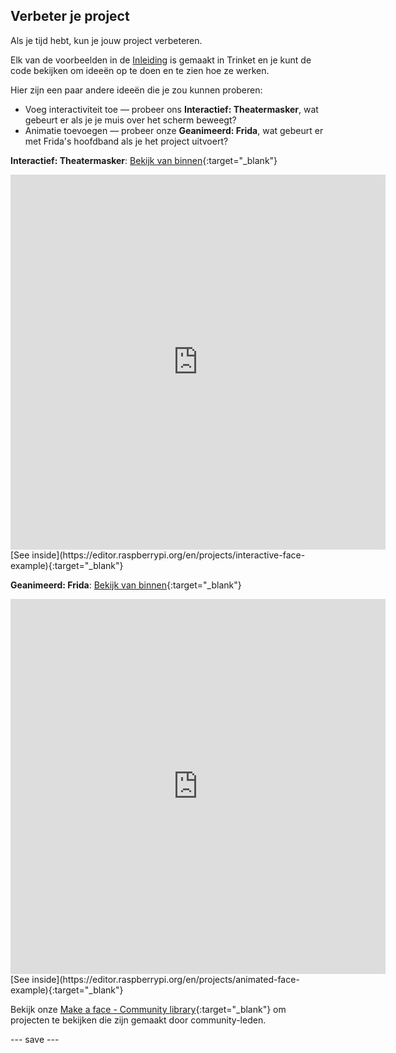 ## Verbeter je project

Als je tijd hebt, kun je jouw project verbeteren.

Elk van de voorbeelden in de [Inleiding](.) is gemaakt in Trinket en je kunt de code bekijken om ideeën op te doen en te zien hoe ze werken.

Hier zijn een paar andere ideeën die je zou kunnen proberen:
- Voeg interactiviteit toe — probeer ons **Interactief: Theatermasker**, wat gebeurt er als je je muis over het scherm beweegt?
- Animatie toevoegen — probeer onze **Geanimeerd: Frida**, wat gebeurt er met Frida's hoofdband als je het project uitvoert?

**Interactief: Theatermasker**: [Bekijk van binnen](https://trinket.io/python/83b782d950){:target="_blank"}
<iframe src="https://editor.raspberrypi.org/en/embed/viewer/interactive-face-example" width="600" height="600" frameborder="0" marginwidth="0" marginheight="0" allowfullscreen>
</iframe> [See inside](https://editor.raspberrypi.org/en/projects/interactive-face-example){:target="_blank"}

**Geanimeerd: Frida**: [Bekijk van binnen](https://trinket.io/python/5b86285ad0){:target="_blank"}
<iframe src="https://editor.raspberrypi.org/en/embed/viewer/animated-face-example" width="600" height="600" frameborder="0" marginwidth="0" marginheight="0" allowfullscreen>
</iframe> [See inside](https://editor.raspberrypi.org/en/projects/animated-face-example){:target="_blank"}

Bekijk onze [Make a face - Community library](https://wke.lt/w/s/8sVH4f){:target="_blank"} om projecten te bekijken die zijn gemaakt door community-leden.

--- save ---
